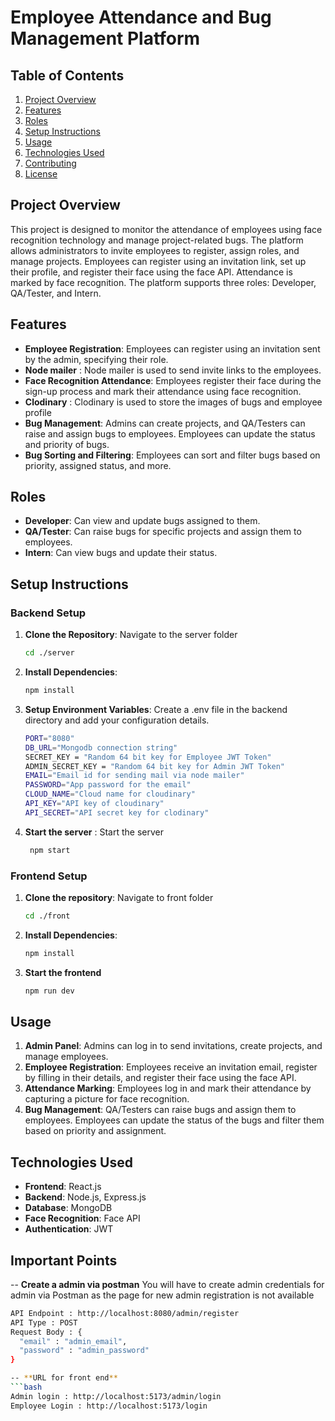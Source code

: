 # Employee Attendance and Bug Management Platform

## Table of Contents
1. [Project Overview](#project-overview)
2. [Features](#features)
3. [Roles](#roles)
4. [Setup Instructions](#setup-instructions)
5. [Usage](#usage)
6. [Technologies Used](#technologies-used)
7. [Contributing](#contributing)
8. [License](#license)

## Project Overview
This project is designed to monitor the attendance of employees using face recognition technology and manage project-related bugs. The platform allows administrators to invite employees to register, assign roles, and manage projects. Employees can register using an invitation link, set up their profile, and register their face using the face API. Attendance is marked by face recognition. The platform supports three roles: Developer, QA/Tester, and Intern. 

## Features
- **Employee Registration**: Employees can register using an invitation sent by the admin, specifying their role.
- **Node mailer** : Node mailer is used to send invite links to the employees.
- **Face Recognition Attendance**: Employees register their face during the sign-up process and mark their attendance using face recognition.
- **Clodinary** : Clodinary is used to store the images of bugs and employee profile
- **Bug Management**: Admins can create projects, and QA/Testers can raise and assign bugs to employees. Employees can update the status and priority of bugs.
- **Bug Sorting and Filtering**: Employees can sort and filter bugs based on priority, assigned status, and more.

## Roles
- **Developer**: Can view and update bugs assigned to them.
- **QA/Tester**: Can raise bugs for specific projects and assign them to employees.
- **Intern**: Can view bugs and update their status.

## Setup Instructions

### Backend Setup
1. **Clone the Repository**: Navigate to the server folder
     ```bash
     cd ./server
3. **Install Dependencies**:
      ```bash
      npm install
4. **Setup Environment Variables**: Create a .env file in the backend directory and add your configuration details.
      ```bash
      PORT="8080"
      DB_URL="Mongodb connection string"
      SECRET_KEY = "Random 64 bit key for Employee JWT Token"
      ADMIN_SECRET_KEY = "Random 64 bit key for Admin JWT Token"
      EMAIL="Email id for sending mail via node mailer"
      PASSWORD="App password for the email"
      CLOUD_NAME="Cloud name for cloudinary"
      API_KEY="API key of cloudinary"
      API_SECRET="API secret key for clodinary"
5. **Start the server** : Start the server
     ```bash
      npm start

### Frontend Setup
1. **Clone the repository**: Navigate to front folder
   ```bash
   cd ./front
2. **Install Dependencies**:
   ```bash
   npm install
3. **Start the frontend**
   ```bash
   npm run dev

## Usage
1. **Admin Panel**: Admins can log in to send invitations, create projects, and manage employees.
2. **Employee Registration**: Employees receive an invitation email, register by filling in their details, and register their face using the face API.
3. **Attendance Marking**: Employees log in and mark their attendance by capturing a picture for face recognition.
4. **Bug Management**: QA/Testers can raise bugs and assign them to employees. Employees can update the status of the bugs and filter them based on priority and assignment.

## Technologies Used
- **Frontend**: React.js
- **Backend**: Node.js, Express.js
- **Database**: MongoDB
- **Face Recognition**: Face API
- **Authentication**: JWT

## Important Points
-- **Create a admin via postman**
You will have to create admin credentials for admin via Postman as the page for new admin registration is not available

  ```bash
  API Endpoint : http://localhost:8080/admin/register
  API Type : POST
  Request Body : {
    "email" : "admin_email",
    "password" : "admin_password"
  }

-- **URL for front end**
  ```bash
  Admin login : http://localhost:5173/admin/login
  Employee Login : http://localhost:5173/login
